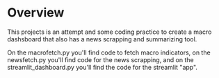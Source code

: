 # Overview

This projects is an attempt and some coding practice to create a macro dashsboard that also has a news scrapping and summarizing tool.

On the macrofetch.py you'll find code to fetch macro indicators, on the newsfetch.py you'll find code for the news scrapping, and on the streamlit_dashboard.py you'll find the code for the streamlit "app".
